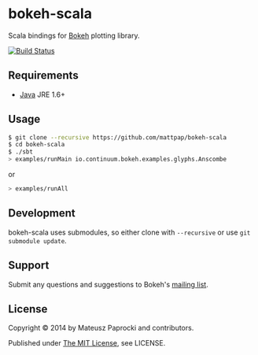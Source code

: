 # bokeh-scala

Scala bindings for [Bokeh][bokeh] plotting library.

[![Build Status][travis]](https://travis-ci.org/mattpap/bokeh-scala)

## Requirements

* [Java](http://wwww.java.com) JRE 1.6+

## Usage

```bash
$ git clone --recursive https://github.com/mattpap/bokeh-scala
$ cd bokeh-scala
$ ./sbt
> examples/runMain io.continuum.bokeh.examples.glyphs.Anscombe
```
or
```bash
> examples/runAll
```

## Development

bokeh-scala uses submodules, so either clone with `--recursive` or use
`git submodule update`.

## Support

Submit any questions and suggestions to Bokeh's [mailing list][group].

## License

Copyright &copy; 2014 by Mateusz Paprocki and contributors.

Published under [The MIT License][license], see LICENSE.

[bokeh]: http://bokeh.pydata.org
[group]: https://groups.google.com/a/continuum.io/forum/#!forum/bokeh
[travis]: https://api.travis-ci.org/mattpap/bokeh-scala.png?branch=master
[license]: http://www.opensource.org/licenses/mit-license.php
